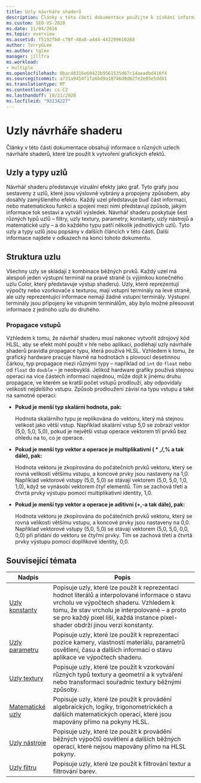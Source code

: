 ```yaml
---
title: Uzly návrháře shaderů
description: Články v této části dokumentace použijte k získání informací o různých uzlech návrháře shaderů, které můžete použít k vytvoření grafických efektů.
ms.custom: SEO-VS-2020
ms.date: 11/04/2016
ms.topic: overview
ms.assetid: f5192fbd-c78f-40a8-a4d4-443209610268
author: TerryGLee
ms.author: tglee
manager: jillfra
ms.workload:
- multiple
ms.openlocfilehash: 0bac48316e60422b9561535d67c14aeadbd416f4
ms.sourcegitcommit: a731a9454f1fa6bd9a18746d8d62fe2e85e5ddb1
ms.translationtype: MT
ms.contentlocale: cs-CZ
ms.lasthandoff: 10/31/2020
ms.locfileid: "93134227"
---
```

# <a name="shader-designer-nodes"></a>Uzly návrháře shaderu
Články v této části dokumentace obsahují informace o různých uzlech návrháře shaderů, které lze použít k vytvoření grafických efektů.

## <a name="nodes-and-node-types"></a>Uzly a typy uzlů
Návrhář shaderu představuje vizuální efekty jako graf. Tyto grafy jsou sestaveny z uzlů, které jsou výslovně vybrány a propojeny způsobem, aby dosáhly zamýšleného efektu. Každý uzel představuje buď část informací, nebo matematickou funkci a spojení mezi nimi představují způsob, jakým informace tok sestaví a vytváří výsledek. Návrhář shaderu poskytuje šest různých typů uzlů – filtry, uzly textury, parametry, konstanty, uzly nástrojů a matematické uzly – a do každého typu patří několik jednotlivých uzlů. Tyto uzly a typy uzlů jsou popsány v dalších článcích v této části. Další informace najdete v odkazech na konci tohoto dokumentu.

## <a name="node-structure"></a>Struktura uzlu
Všechny uzly se skládají z kombinace běžných prvků. Každý uzel má alespoň jeden výstupní terminál na pravé straně (s výjimkou konečného uzlu Color, který představuje výstup shaderu). Uzly, které reprezentují výpočty nebo vzorkovače s texturou, mají vstupní terminály na levé straně, ale uzly reprezentující informace nemají žádné vstupní terminály. Výstupní terminály jsou připojeny ke vstupním terminálům, aby bylo možné přesouvat informace z jednoho uzlu do druhého.

### <a name="promotion-of-inputs"></a>Propagace vstupů
Vzhledem k tomu, že návrhář shaderu musí nakonec vytvořit zdrojový kód HLSL, aby se efekt mohl použít v hře nebo aplikaci, podléhají uzly návrháře shaderů pravidla propagace typu, která používá HLSL. Vzhledem k tomu, že grafický hardware pracuje hlavně na hodnotách s plovoucí desetinnou čárkou, typ propagace mezi různými typy – například od `int` do `float` nebo od `float` do `double` – je neobvyklá. Jelikož hardware grafiky používá stejnou operaci na více částech informací najednou, může dojít k jinému druhu propagace, ve kterém se kratší počet vstupů prodlouží, aby odpovídaly velikosti nejdelšího vstupu. Způsob prodloužení závisí na typu vstupu a také na samotné operaci:

- **Pokud je menší typ skalární hodnota, pak:**

     Hodnota skalárního typu je replikována do vektoru, který má stejnou velikost jako větší vstup. Například skalární vstup 5,0 se zobrazí vektor (5,0, 5,0, 5,0), pokud je největší vstup operace vektorem tří prvků bez ohledu na to, co je operace.

- **Pokud je menší typ vektor a operace je multiplikativní ( \* ,/,% a tak dále), pak:**

     Hodnota vektoru je zkopírována do počátečních prvků vektoru, který se rovná velikosti většímu vstupu, a koncové prvky jsou nastaveny na 1,0. Například vektorové vstupy (5,0, 5,0) se stávají vektorem (5,0, 5,0, 1,0, 1,0), když se vynásobí vektorem čtyř elementů. Tím se zachová třetí a čtvrtá prvky výstupu pomocí multiplikativní identity, 1,0.

- **Pokud je menší typ vektor a operace je aditivní (+,-a tak dále), pak:**

     Hodnota vektoru je zkopírována do počátečních prvků vektoru, který se rovná velikosti většímu vstupu, a koncové prvky jsou nastaveny na 0,0. Například vektorové vstupy (5,0, 5,0) se stávají vektorem (5,0, 5,0, 0,0, 0,0) při přidání do vektoru se čtyřmi prvky. Tím se zachová třetí a čtvrtá prvky výstupu pomocí doplňkové identity, 0,0.

## <a name="related-topics"></a>Související témata

|Nadpis|Popis|
|-----------|-----------------|
|[Uzly konstanty](../designers/constant-nodes.md)|Popisuje uzly, které lze použít k reprezentaci hodnot literálů a interpolované informace o stavu vrcholu ve výpočtech shaderu. Vzhledem k tomu, že stav vrcholu je interpolované – a proto se pro každý pixel liší, každá instance pixel-shader obdrží jinou verzi konstanty.|
|[Uzly parametru](../designers/parameter-nodes.md)|Popisuje uzly, které lze použít k reprezentaci pozice kamery, vlastností materiálu, parametrů osvětlení, času a dalších informací o stavu aplikace ve výpočtech shaderu.|
|[Uzly textury](../designers/texture-nodes.md)|Popisuje uzly, které lze použít k vzorkování různých typů textury a geometrií a k vytváření nebo transformaci souřadnic textury běžnými způsoby.|
|[Matematické uzly](../designers/math-nodes.md)|Popisuje uzly, které lze použít k provádění algebraických, logiky, trigonometrickéch a dalších matematických operací, které jsou mapovány přímo na pokyny HLSL.|
|[Uzly nástroje](../designers/utility-nodes.md)|Popisuje uzly, které lze použít k provádění běžných výpočtů osvětlení a dalších běžných operací, které nejsou mapovány přímo na HLSL pokyny.|
|[Uzly filtru](../designers/filter-nodes.md)|Popisuje uzly, které lze použít k filtrování textur a filtrování barev.|
